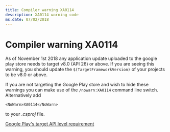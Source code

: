 ```yaml
---
title: Compiler warning XA0114
description: XA0114 warning code
ms.date: 07/02/2018
---
```

# Compiler warning XA0114

As of November 1st 2018 any application update uploaded to the google play
store needs to target v8.0 (API 26) or above. If you are seeing this
warning, you should update the `$(TargetFrameworkVersion)` of your projects
to be v8.0 or above.

If you are not targeting the Google Play store and wish to hide these
warnings you can make use of the `/nowarn:XA0114` command line switch. 
Alternatively add

    <NoWarn>XA0114</NoWarn>

to your *.csproj* file.

[Google Play's target API level requirement](https://developer.android.com/distribute/best-practices/develop/target-sdk)
